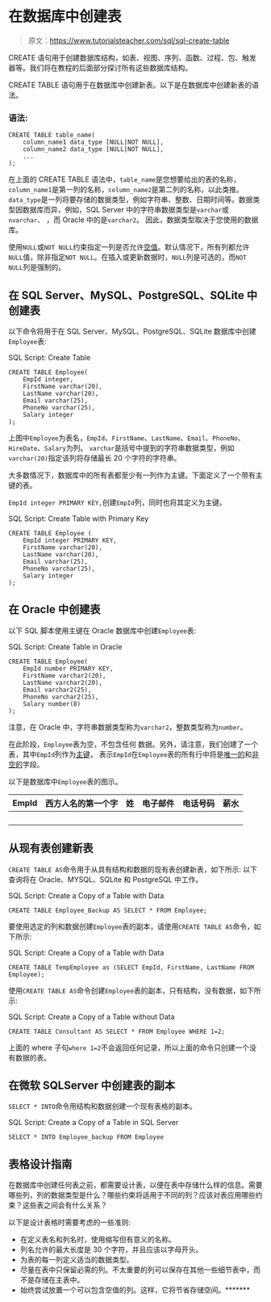 # 在数据库中创建表

> 原文：<https://www.tutorialsteacher.com/sql/sql-create-table>

CREATE 语句用于创建数据库结构，如表、视图、序列、函数、过程、包、触发器等。我们将在教程的后面部分探讨所有这些数据库结构。

CREATE TABLE 语句用于在数据库中创建新表。以下是在数据库中创建新表的语法。

### 语法:

```
CREATE TABLE table_name(
    column_name1 data_type [NULL|NOT NULL],
    column_name2 data_type [NULL|NOT NULL],
    ...
); 
```

在上面的 CREATE TABLE 语法中，`table_name`是您想要给出的表的名称，`column_name1`是第一列的名称，`column_name2`是第二列的名称，以此类推。 `data_type`是一列将要存储的数据类型，例如字符串、整数、日期时间等。数据类型因数据库而异，例如，SQL Server 中的字符串数据类型是`varchar`或`nvarchar`、 ，而 Oracle 中的是`varchar2`。 因此，数据类型取决于您使用的数据库。

使用`NULL`或`NOT NULL`约束指定一列是否允许[空值](/sql/sql-null-value)。默认情况下，所有列都允许`NULL`值，除非指定`NOT NULL`。在插入或更新数据时，`NULL`列是可选的，而`NOT NULL`列是强制的。

## 在 SQL Server、MySQL、PostgreSQL、SQLite 中创建表

以下命令将用于在 SQL Server、MySQL、PostgreSQL、SQLite 数据库中创建`Employee`表:

SQL Script: Create Table 

```
CREATE TABLE Employee(
    EmpId integer, 
    FirstName varchar(20), 
    LastName varchar(20), 
    Email varchar(25), 
    PhoneNo varchar(25), 
    Salary integer
); 
```

上图中`Employee`为表名，`EmpId`、`FirstName`、`LastName`、`Email`、`PhoneNo`、`HireDate`、`Salary`为列。 `varchar`是括号中提到的字符串数据类型，例如`varchar(20)`指定该列将存储最长 20 个字符的字符串。

大多数情况下，数据库中的所有表都至少有一列作为主键。下面定义了一个带有主键的表。

`EmpId integer PRIMARY KEY,`创建`EmpId`列，同时也将其定义为主键。

SQL Script: Create Table with Primary Key 

```
CREATE TABLE Employee (
    EmpId integer PRIMARY KEY, 
    FirstName varchar(20), 
    LastName varchar(20), 
    Email varchar(25), 
    PhoneNo varchar(25), 
    Salary integer
); 
```

## 在 Oracle 中创建表

以下 SQL 脚本使用主键在 Oracle 数据库中创建`Employee`表:

SQL Script: Create Table in Oracle 

```
CREATE TABLE Employee(
    EmpId number PRIMARY KEY,
    FirstName varchar2(20),
    LastName varchar2(20),
    Email varchar2(25),
    PhoneNo varchar2(25),
    Salary number(8)
); 
```

注意，在 Oracle 中，字符串数据类型称为`varchar2`，整数类型称为`number`。

在此阶段，`Employee`表为空，不包含任何 数据。另外，请注意，我们创建了一个表，其中`EmpId`列作为[主键](#)， 表示`EmpId`在`Employee`表的所有行中将是[唯一的](#)和[非空的](#)字段。

以下是数据库中`Employee`表的图示。

| EmpId | 西方人名的第一个字 | 姓 | 电子邮件 | 电话号码 | 薪水 |
| --- | --- | --- | --- | --- | --- |
|   |   |   |   |   |   |

## 从现有表创建新表

`CREATE TABLE AS`命令用于从具有结构和数据的现有表创建新表，如下所示: 以下查询将在 Oracle、MYSQL、SQLite 和 PostgreSQL 中工作。

SQL Script: Create a Copy of a Table with Data 

```
CREATE TABLE Employee_Backup AS SELECT * FROM Employee; 
```

要使用选定的列和数据创建`Employee`表的副本，请使用`CREATE TABLE AS`命令，如下所示:

SQL Script: Create a Copy of a Table with Data 

```
CREATE TABLE TempEmployee as (SELECT EmpId, FirstName, LastName FROM Employee); 
```

使用`CREATE TABLE AS`命令创建`Employee`表的副本，只有结构，没有数据，如下所示:

SQL Script: Create a Copy of a Table without Data 

```
CREATE TABLE Consultant AS SELECT * FROM Employee WHERE 1=2; 
```

上面的 where 子句`where 1=2`不会返回任何记录，所以上面的命令只创建一个没有数据的表。

## 在微软 SQLServer 中创建表的副本

`SELECT * INTO`命令用结构和数据创建一个现有表格的副本。

SQL Script: Create a Copy of a Table in SQL Server 

```
SELECT * INTO Employee_backup FROM Employee 
```

## 表格设计指南

在数据库中创建任何表之前，都需要设计表，以便在表中存储什么样的信息。需要哪些列，列的数据类型是什么？哪些约束将适用于不同的列？应该对表应用哪些约束？这些表之间会有什么关系？

以下是设计表格时需要考虑的一些准则:

*   在定义表名和列名时，使用缩写但有意义的名称。
*   列名允许的最大长度是 30 个字符，并且应该以字母开头。
*   为表的每一列定义适当的数据类型。
*   尽量在表中只保留必需的列。不太重要的列可以保存在其他一些细节表中，而不是存储在主表中。
*   始终尝试放置一个可以包含空值的列。这样，它将节省存储空间。*******